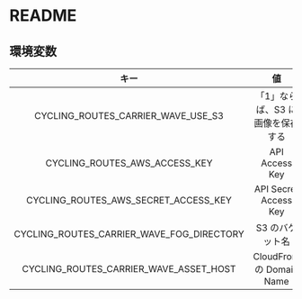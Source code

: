 README
==

環境変数
--
| キー | 値 |
|:-:|:-:|
| CYCLING_ROUTES_CARRIER_WAVE_USE_S3 | 「1」ならば、S3 に画像を保存する |
| CYCLING_ROUTES_AWS_ACCESS_KEY | API Access Key |
| CYCLING_ROUTES_AWS_SECRET_ACCESS_KEY | API Secret Access Key |
| CYCLING_ROUTES_CARRIER_WAVE_FOG_DIRECTORY | S3 のバケット名 |
| CYCLING_ROUTES_CARRIER_WAVE_ASSET_HOST | CloudFront の Domain Name |

